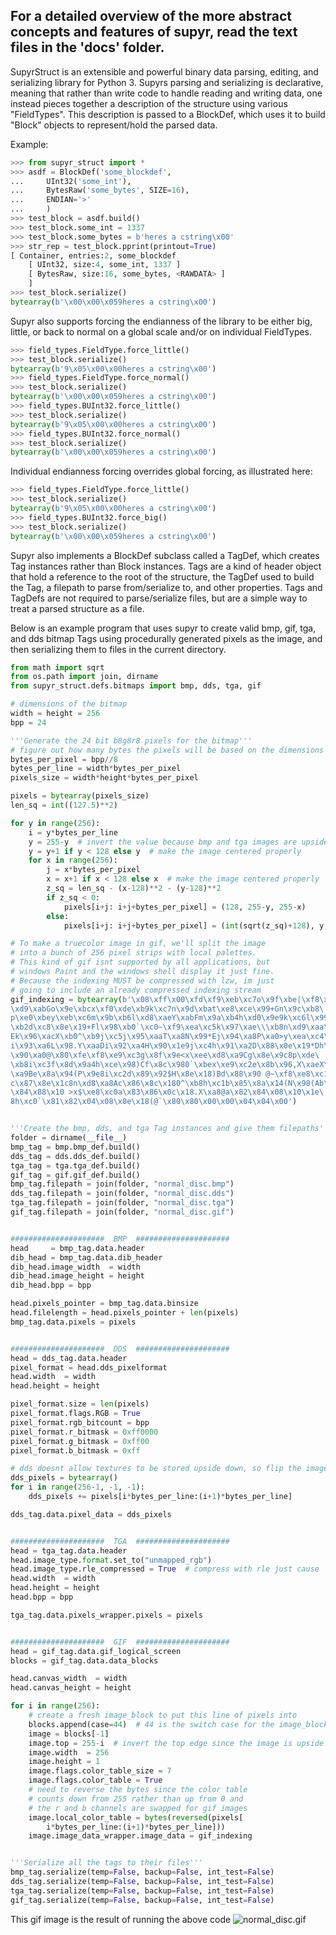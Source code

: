 For a detailed overview of the more abstract concepts and
features of supyr, read the text files in the 'docs' folder.
-------------------------------------------------------------------------------

SupyrStruct is an extensible and powerful binary data parsing, editing,
and serializing library for Python 3. Supyrs parsing and serializing is
declarative, meaning that rather than write code to handle reading and
writing data, one instead pieces together a description of the structure
using various "FieldTypes". This description is passed to a BlockDef,
which uses it to build "Block" objects to represent/hold the parsed data.


Example:

```python
>>> from supyr_struct import *
>>> asdf = BlockDef('some_blockdef',
...     UInt32('some_int'),
...     BytesRaw('some_bytes', SIZE=16),
...     ENDIAN='>'
...     )
>>> test_block = asdf.build()
>>> test_block.some_int = 1337
>>> test_block.some_bytes = b'heres a cstring\x00'
>>> str_rep = test_block.pprint(printout=True)
[ Container, entries:2, some_blockdef
    [ UInt32, size:4, some_int, 1337 ]
    [ BytesRaw, size:16, some_bytes, <RAWDATA> ]
    ]
>>> test_block.serialize()
bytearray(b'\x00\x00\x059heres a cstring\x00')
```


Supyr also supports forcing the endianness of the library to be either big,
little, or back to normal on a global scale and/or on individual FieldTypes.

```python
>>> field_types.FieldType.force_little()
>>> test_block.serialize()
bytearray(b'9\x05\x00\x00heres a cstring\x00')
>>> field_types.FieldType.force_normal()
>>> test_block.serialize()
bytearray(b'\x00\x00\x059heres a cstring\x00')
>>> field_types.BUInt32.force_little()
>>> test_block.serialize()
bytearray(b'9\x05\x00\x00heres a cstring\x00')
>>> field_types.BUInt32.force_normal()
>>> test_block.serialize()
bytearray(b'\x00\x00\x059heres a cstring\x00')
```

Individual endianness forcing overrides global forcing, as illustrated here:

```python
>>> field_types.FieldType.force_little()
>>> test_block.serialize()
bytearray(b'9\x05\x00\x00heres a cstring\x00')
>>> field_types.BUInt32.force_big()
>>> test_block.serialize()
bytearray(b'\x00\x00\x059heres a cstring\x00')
```

Supyr also implements a BlockDef subclass called a TagDef,
which creates Tag instances rather than Block instances.
Tags are a kind of header object that hold a reference to
the root of the structure, the TagDef used to build the Tag, 
a filepath to parse from/serialize to, and other properties.
Tags and TagDefs are not required to parse/serialize files,
but are a simple way to treat a parsed structure as a file.


Below is an example program that uses supyr to create valid bmp, gif,
tga, and dds bitmap Tags using procedurally generated pixels as the
image, and then serializing them to files in the current directory.

```python
from math import sqrt
from os.path import join, dirname
from supyr_struct.defs.bitmaps import bmp, dds, tga, gif

# dimensions of the bitmap
width = height = 256
bpp = 24

'''Generate the 24 bit b8g8r8 pixels for the bitmap'''
# figure out how many bytes the pixels will be based on the dimensions
bytes_per_pixel = bpp//8
bytes_per_line = width*bytes_per_pixel
pixels_size = width*height*bytes_per_pixel

pixels = bytearray(pixels_size)
len_sq = int((127.5)**2)

for y in range(256):
    i = y*bytes_per_line
    y = 255-y  # invert the value because bmp and tga images are upside-down
    y = y+1 if y < 128 else y  # make the image centered properly
    for x in range(256):
        j = x*bytes_per_pixel
        x = x+1 if x < 128 else x  # make the image centered properly
        z_sq = len_sq - (x-128)**2 - (y-128)**2
        if z_sq < 0:
            pixels[i+j: i+j+bytes_per_pixel] = (128, 255-y, 255-x)
        else:
            pixels[i+j: i+j+bytes_per_pixel] = (int(sqrt(z_sq)+128), y, x)

# To make a truecolor image in gif, we'll split the image
# into a bunch of 256 pixel strips with local palettes.
# This kind of gif isnt supported by all applications, but
# windows Paint and the windows shell display it just fine.
# Because the indexing MUST be compressed with lzw, im just
# going to include an already compressed indexing stream
gif_indexing = bytearray(b'\x08\xff\x00\xfd\xf9\xeb\xc7o\x9f\xbe|\xf8\xee\
\xd9\xabGo\x9e\xbcx\xf0\xde\xb9k\xc7n\x9d\xbat\xe8\xce\x99+Gn\x9c\xb8\
p\xe0\xbey\xeb\xc6m\x9b\xb6l\xd8\xaeY\xabFm\x9a\xb4h\xd0\x9e9k\xc6l\x99\
\xb2d\xc8\x8e\x19+Fl\x98\xb0`\xc0~\xf9\xea\xc5k\x97\xae\\\xb8n\xd9\xaa\
Ek\x96\xacX\xb0^\xb9j\xc5j\x95\xaaT\xa8N\x99*Ej\x94\xa8P\xa0>y\xea\xc4\
i\x93\xa6L\x98.Y\xaaDi\x92\xa4H\x90\x1e9j\xc4h\x91\xa2D\x88\x0e\x19*Dh\
\x90\xa0@\x80\xfe\xf8\xe9\xc3g\x8f\x9e<x\xee\xd8\xa9Cg\x8e\x9c8p\xde\
\xb8i\xc3f\x8d\x9a4h\xce\x98)Cf\x8c\x980`\xbex\xe9\xc2e\x8b\x96,X\xaeX\
\xa9Be\x8a\x94(P\x9e8i\xc2d\x89\x92$H\x8e\x18)Bd\x88\x90 @~\xf8\xe8\xc1\
c\x87\x8e\x1c8n\xd8\xa8Ac\x86\x8c\x180^\xb8h\xc1b\x85\x8a\x14(N\x98(Ab\
\x84\x88\x10 >x$\xe8\xc0a\x83\x86\x0c\x18.X\xa8@a\x82\x84\x08\x10\x1e\
8h\xc0`\x81\x82\x04\x08\x0e\x18(@`\x80\x80\x00\x00\x04\x04\x00')


'''Create the bmp, dds, and tga Tag instances and give them filepaths'''
folder = dirname(__file__)
bmp_tag = bmp.bmp_def.build()
dds_tag = dds.dds_def.build()
tga_tag = tga.tga_def.build()
gif_tag = gif.gif_def.build()
bmp_tag.filepath = join(folder, "normal_disc.bmp")
dds_tag.filepath = join(folder, "normal_disc.dds")
tga_tag.filepath = join(folder, "normal_disc.tga")
gif_tag.filepath = join(folder, "normal_disc.gif")


#####################  BMP  #####################
head     = bmp_tag.data.header
dib_head = bmp_tag.data.dib_header
dib_head.image_width  = width
dib_head.image_height = height
dib_head.bpp = bpp

head.pixels_pointer = bmp_tag.data.binsize
head.filelength = head.pixels_pointer + len(pixels)
bmp_tag.data.pixels = pixels


#####################  DDS  #####################
head = dds_tag.data.header
pixel_format = head.dds_pixelformat
head.width  = width
head.height = height

pixel_format.size = len(pixels)
pixel_format.flags.RGB = True
pixel_format.rgb_bitcount = bpp
pixel_format.r_bitmask = 0xff0000
pixel_format.g_bitmask = 0xff00
pixel_format.b_bitmask = 0xff

# dds doesnt allow textures to be stored upside down, so flip the image
dds_pixels = bytearray()
for i in range(256-1, -1, -1):
    dds_pixels += pixels[i*bytes_per_line:(i+1)*bytes_per_line]

dds_tag.data.pixel_data = dds_pixels


#####################  TGA  #####################
head = tga_tag.data.header
head.image_type.format.set_to("unmapped_rgb")
head.image_type.rle_compressed = True  # compress with rle just cause
head.width  = width
head.height = height
head.bpp = bpp

tga_tag.data.pixels_wrapper.pixels = pixels


#####################  GIF  #####################
head = gif_tag.data.gif_logical_screen
blocks = gif_tag.data.data_blocks

head.canvas_width  = width
head.canvas_height = height

for i in range(256):
    # create a fresh image_block to put this line of pixels into
    blocks.append(case=44)  # 44 is the switch case for the image_block
    image = blocks[-1]
    image.top = 255-i  # invert the top edge since the image is upside down
    image.width  = 256
    image.height = 1
    image.flags.color_table_size = 7
    image.flags.color_table = True
    # need to reverse the bytes since the color table
    # counts down from 255 rather than up from 0 and
    # the r and b channels are swapped for gif images
    image.local_color_table = bytes(reversed(pixels[
        i*bytes_per_line:(i+1)*bytes_per_line]))
    image.image_data_wrapper.image_data = gif_indexing


'''Serialize all the tags to their files'''
bmp_tag.serialize(temp=False, backup=False, int_test=False)
dds_tag.serialize(temp=False, backup=False, int_test=False)
tga_tag.serialize(temp=False, backup=False, int_test=False)
gif_tag.serialize(temp=False, backup=False, int_test=False)
```

This gif image is the result of running the above code
![normal_disc.gif](https://bitbucket.org/repo/KKAggn/images/2507909416-normal_disc.gif)